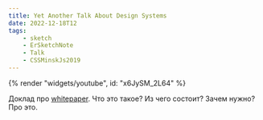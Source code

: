```yaml
---
title: Yet Another Talk About Design Systems
date: 2022-12-18T12
tags:
    - sketch
    - ErSketchNote
    - Talk
    - CSSMinskJs2019
---
```


{% render "widgets/youtube",  id: "x6JySM_2L64" %}

Доклад про [whitepaper](https://whitepaper.tools/). Что это такое? Из чего состоит? Зачем нужно? Про это.
